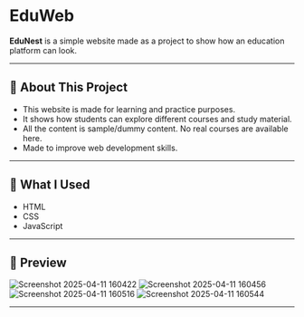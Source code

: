 # EduWeb

**EduNest** is a simple website made as a project to show how an education platform can look.

---

## 📝 About This Project

- This website is made for learning and practice purposes.
- It shows how students can explore different courses and study material.
- All the content is sample/dummy content. No real courses are available here.
- Made to improve web development skills.

---

## 🔧 What I Used

- HTML
- CSS
- JavaScript  

---

## 📸 Preview

![Screenshot 2025-04-11 160422](https://github.com/user-attachments/assets/fd7d04b0-21f2-4734-88e3-4a12963c1fea)
![Screenshot 2025-04-11 160456](https://github.com/user-attachments/assets/7deca0ba-c41d-490d-aa18-8d7b4d513f3e)
![Screenshot 2025-04-11 160516](https://github.com/user-attachments/assets/00f64af8-f710-49cf-a571-1ca9660560b5)
![Screenshot 2025-04-11 160544](https://github.com/user-attachments/assets/7cdb2f9c-9eb0-4560-8d11-df1ef600e4b6)


---



